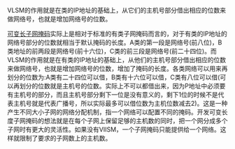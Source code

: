 VLSM的作用就是在类的IP地址的基础上，从它们的主机号部分借出相应的位数来做网络号，也就是增加网络号的位数。

[可变长子网掩码](https://baike.baidu.com/item/%E5%8F%AF%E5%8F%98%E9%95%BF%E5%AD%90%E7%BD%91%E6%8E%A9%E7%A0%81/9163142?fromModule=lemma_inlink)实际上是相对于标准的有类子网掩码而言的，对于有类的IP地址的网络号部分的位数就相当于默认掩码的长度。A类的第一段是网络号(前八位)，B类地址的前两段是网络号(前十六位)，C类的前三段是网络号(前二十四位)。而VLSM的作用就是在有类的IP地址的基础上，从他们的主机号部分借出相应的位数来做网络号，也就是增加网络号的位数，增加了掩码的长度。各类网络可以用来再划分的位数为:A类有二十四位可以借，B类有十六位可以借，C类有八位可以借(可以再划分的位数就是主机号的位数。实际上不可以都借出来，因为P地址中必须要有主机号的部分，而且主机号部分剩下一位是没有意义的，剩下1位的时候不是代表主机号就是代表广播号，所以实际最多可以借位数为主机位数减去2)。这是一种产生不同大小子网的网络分配机制，指一个网络可以配置不同的掩码。开发可变长度子网掩码的想法就是在每个子网上保留足够的主机数的同时，把一个网分成多个子网时有更大的灵活性。如果没有ⅥISM，一个子网掩码只能提供给一个网络。这样就限制了要求的子网数上的主机数。